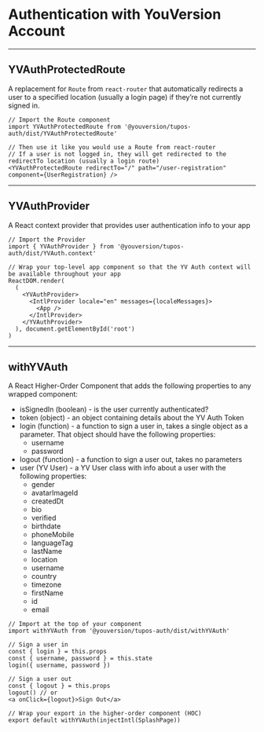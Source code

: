 # Authentication with YouVersion Account
- - - -
## YVAuthProtectedRoute
A replacement for `Route` from `react-router` that automatically redirects a user to a specified location (usually a login page) if they’re not currently signed in.

```
// Import the Route component
import YVAuthProtectedRoute from '@youversion/tupos-auth/dist/YVAuthProtectedRoute'

// Then use it like you would use a Route from react-router
// If a user is not logged in, they will get redirected to the redirectTo location (usually a login route)
<YVAuthProtectedRoute redirectTo="/" path="/user-registration" component={UserRegistration} />
```

- - - -
## YVAuthProvider
A React context provider that provides user authentication info to your app

```
// Import the Provider
import { YVAuthProvider } from '@youversion/tupos-auth/dist/YVAuth.context'

// Wrap your top-level app component so that the YV Auth context will be available throughout your app
ReactDOM.render(
  (
    <YVAuthProvider>
      <IntlProvider locale="en" messages={localeMessages}>
        <App />
      </IntlProvider>
    </YVAuthProvider>
  ), document.getElementById('root')
)
```

- - - -
## withYVAuth
A React Higher-Order Component that adds the following properties to any wrapped component:

* isSignedIn (boolean) - is the user currently authenticated?
* token (object) - an object containing details about the YV Auth Token
* login (function) - a function to sign a user in, takes a single object as a parameter. That object should have the following properties:
  * username
  * password
* logout (function) - a function to sign a user out, takes no parameters
* user (YV User) - a YV User class with info about a user with the following properties:
  * gender
  * avatarImageId
  * createdDt
  * bio
  * verified
  * birthdate
  * phoneMobile
  * languageTag
  * lastName
  * location
  * username
  * country
  * timezone
  * firstName
  * id
  * email

```
// Import at the top of your component
import withYVAuth from '@youversion/tupos-auth/dist/withYVAuth'

// Sign a user in
const { login } = this.props
const { username, password } = this.state
login({ username, password })

// Sign a user out
const { logout } = this.props
logout() // or
<a onClick={logout}>Sign Out</a>

// Wrap your export in the higher-order component (HOC)
export default withYVAuth(injectIntl(SplashPage))
```
